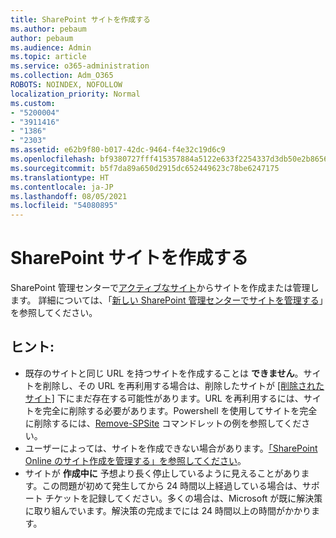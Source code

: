 ```yaml
---
title: SharePoint サイトを作成する
ms.author: pebaum
author: pebaum
ms.audience: Admin
ms.topic: article
ms.service: o365-administration
ms.collection: Adm_O365
ROBOTS: NOINDEX, NOFOLLOW
localization_priority: Normal
ms.custom:
- "5200004"
- "3911416"
- "1386"
- "2303"
ms.assetid: e62b9f80-b017-42dc-9464-f4e32c19d6c9
ms.openlocfilehash: bf9380727fff415357884a5122e633f2254337d3db50e2b8656d94938f76d394
ms.sourcegitcommit: b5f7da89a650d2915dc652449623c78be6247175
ms.translationtype: HT
ms.contentlocale: ja-JP
ms.lasthandoff: 08/05/2021
ms.locfileid: "54080895"
---
```

# <a name="create-a-sharepoint-site"></a>SharePoint サイトを作成する

SharePoint 管理センターで[アクティブなサイト](https://admin.microsoft.com/sharepoint?page=sitemanagement&modern=true)からサイトを作成または管理します。 詳細については、「[新しい SharePoint 管理センターでサイトを管理する](https://docs.microsoft.com/sharepoint/manage-site-creation)」を参照してください。 

## <a name="tips"></a>ヒント:

- 既存のサイトと同じ URL を持つサイトを作成することは **できません**。サイトを削除し、その URL を再利用する場合は、削除したサイトが [[削除されたサイト]](https://admin.microsoft.com/sharepoint?page=recyclebin&modern=true) 下にまだ存在する可能性があります。URL を再利用するには、サイトを完全に削除する必要があります。Powershell を使用してサイトを完全に削除するには、[Remove-SPSite](https://docs.microsoft.com/sharepoint/manage-sites-in-new-admin-center#delete-a-site) コマンドレットの例を参照してください。
- ユーザーによっては、サイトを作成できない場合があります。[「SharePoint Online のサイト作成を管理する」を参照してください](https://docs.microsoft.com/sharepoint/manage-site-creation)。
- サイトが **作成中に** 予想より長く停止しているように見えることがあります。この問題が初めて発生してから 24 時間以上経過している場合は、サポート チケットを記録してください。多くの場合は、Microsoft が既に解決策に取り組んでいます。解決策の完成までには 24 時間以上の時間がかかります。
